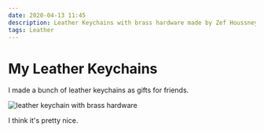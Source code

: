 ```yaml
---
date: 2020-04-13 11:45
description: Leather Keychains with brass hardware made by Zef Houssney.
tags: Leather
---
```


# My Leather Keychains

I made a bunch of leather keychains as gifts for friends.

![leather keychain with brass hardware][logo]

I think it's pretty nice.

[logo]: /images/keychain.png "Here's the keychain! Hope you like it."

